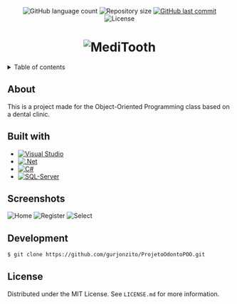 <p align="center">
  <img alt="GitHub language count" src="https://img.shields.io/github/languages/count/gurjonzito/ProjetoOdontoPOO?color=%2304D361">

  <img alt="Repository size" src="https://img.shields.io/github/repo-size/gurjonzito/ProjetoOdontoPOO">
  
  <a href="https://github.com/gurjonzito/ProjetoOdontoPOO/commits/master">
    <img alt="GitHub last commit" src="https://img.shields.io/github/last-commit/gurjonzito/ProjetoOdontoPOO">
  </a>
    
   <img alt="License" src="https://img.shields.io/badge/license-MIT-brightgreen">
   <a href="https://github.com/gurjonzito/ProjetoOdontoPOO/LICENSE.md">
  </a>

</p>

<h1 align="center">
    <img alt="MediTooth" title="#MediTooth" src="https://i.imgur.com/20EqWlq.png"/>
</h1>

<details>
  <summary>Table of contents</summary>
  <ol>
    <li><a href="#about">About</a></li>
    <li><a href="#built-with">Build with</a></li>
    <li><a href="#screenshots">Screenshots</a></li>
    <li><a href="#development">Development</a></li>
    <li><a href="#license">License</a></li>
  </ol>
</details>

## About
This is a project made for the Object-Oriented Programming class based on a dental clinic.

## Built with

* [![Visual Studio][Visual Studio]][Visual Studio-url]
* [![.Net][.Net]][.Net-url]
* [![C#][C#]][C#-url]
* [![SQL-Server][SQL-Server]][SQL-Server-url]

## Screenshots
<img alt="Home" title="#Home" src="https://i.imgur.com/ZKCMkh3.png"/>
<img alt="Register" title="#Register" src="https://i.imgur.com/6nsX3Yl.png"/>
<img alt="Select" title="#Select" src="https://i.imgur.com/OPhUaO2.png"/>

## Development
```bash
$ git clone https://github.com/gurjonzito/ProjetoOdontoPOO.git
```

## License

Distributed under the MIT License. See `LICENSE.md` for more information.

<!-- Links -->
[.Net]: https://img.shields.io/badge/.NET-5C2D91?style=for-the-badge&logo=.net&logoColor=white
[.Net-url]: https://dotnet.microsoft.com/download/dotnet-framework
[C#]: https://img.shields.io/badge/c%23-%23239120.svg?style=for-the-badge&logo=csharp&logoColor=white
[C#-url]: https://dotnet.microsoft.com/en-us/csharp
[Visual Studio]: https://img.shields.io/badge/Visual%20Studio-5C2D91.svg?style=for-the-badge&logo=visual-studio&logoColor=white
[Visual Studio-url]: https://visualstudio.microsoft.com/
[SQL-Server]: https://img.shields.io/badge/Microsoft_SQL_Server-CC2927?style=for-the-badge&logo=microsoft-sql-server&logoColor=white
[SQL-Server-url]: https://www.microsoft.com/sql-server/
